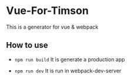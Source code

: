 # Vue-For-Timson
This is a generator for vue & webpack

## How to use 
* ``` npm run build ```
It is generate a production app

* ``` npm run dev ```
It is run in webpack-dev-server
